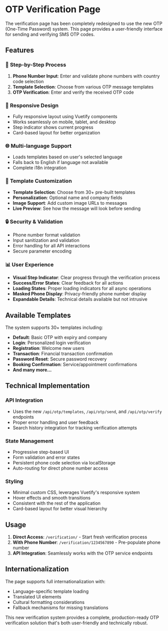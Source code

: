 # OTP Verification Page

The verification page has been completely redesigned to use the new OTP (One-Time Password) system. This page provides a user-friendly interface for sending and verifying SMS OTP codes.

## Features

### 🎯 **Step-by-Step Process**
1. **Phone Number Input**: Enter and validate phone numbers with country code selection
2. **Template Selection**: Choose from various OTP message templates
3. **OTP Verification**: Enter and verify the received OTP code

### 📱 **Responsive Design**
- Fully responsive layout using Vuetify components
- Works seamlessly on mobile, tablet, and desktop
- Step indicator shows current progress
- Card-based layout for better organization

### 🌐 **Multi-language Support**
- Loads templates based on user's selected language
- Falls back to English if language not available
- Complete i18n integration

### 🎨 **Template Customization**
- **Template Selection**: Choose from 30+ pre-built templates
- **Personalization**: Optional name and company fields
- **Image Support**: Add custom image URLs to messages
- **Live Preview**: See how the message will look before sending

### 🔒 **Security & Validation**
- Phone number format validation
- Input sanitization and validation
- Error handling for all API interactions
- Secure parameter encoding

### 📊 **User Experience**
- **Visual Step Indicator**: Clear progress through the verification process
- **Success/Error States**: Clear feedback for all actions
- **Loading States**: Proper loading indicators for all async operations
- **Masked Phone Display**: Privacy-friendly phone number display
- **Expandable Details**: Technical details available but not intrusive

## Available Templates

The system supports 30+ templates including:
- **Default**: Basic OTP with expiry and company
- **Login**: Personalized login verification
- **Registration**: Welcome new users
- **Transaction**: Financial transaction confirmation
- **Password Reset**: Secure password recovery
- **Booking Confirmation**: Service/appointment confirmations
- **And many more...**

## Technical Implementation

### API Integration
- Uses the new `/api/otp/templates`, `/api/otp/send`, and `/api/otp/verify` endpoints
- Proper error handling and user feedback
- Search history integration for tracking verification attempts

### State Management
- Progressive step-based UI
- Form validation and error states
- Persistent phone code selection via localStorage
- Auto-routing for direct phone number access

### Styling
- Minimal custom CSS, leverages Vuetify's responsive system
- Hover effects and smooth transitions
- Consistent with the rest of the application
- Card-based layout for better visual hierarchy

## Usage

1. **Direct Access**: `/verification/` - Start fresh verification process
2. **With Phone Number**: `/verification/1234567890` - Pre-populate phone number
3. **API Integration**: Seamlessly works with the OTP service endpoints

## Internationalization

The page supports full internationalization with:
- Language-specific template loading
- Translated UI elements
- Cultural formatting considerations
- Fallback mechanisms for missing translations

This new verification system provides a complete, production-ready OTP verification solution that's both user-friendly and technically robust.
